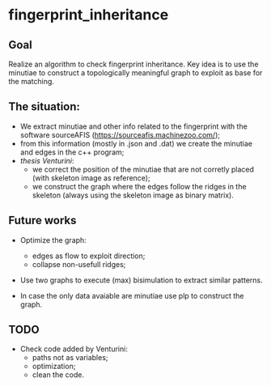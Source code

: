 # fingerprint_inheritance

## Goal
Realize an algorithm to check fingerprint inheritance. Key idea is to use the minutiae to construct a topologically meaningful graph to exploit as base for the matching.

## The situation:
- We extract minutiae and other info related to the fingerprint with the software sourceAFIS (https://sourceafis.machinezoo.com/);
- from this information (mostly in .json and .dat) we create the minutiae and edges in the c++ program;
- *thesis Venturini*:
  - we correct the position of the minutiae that are not corretly placed (with skeleton image as reference);
  - we construct the graph where the edges follow the ridges in the skeleton (always using the skeleton image as binary matrix).
  
 ## Future works
- Optimize the graph:
  - edges as flow to exploit direction;
  - collapse non-usefull ridges;
- Use two graphs to execute (max) bisimulation to extract similar patterns.

- In case the only data avaiable are minutiae use plp to construct the graph.
 
 ## TODO
- Check code added by Venturini:
  - paths not as variables;
  - optimization;
  - clean the code.
